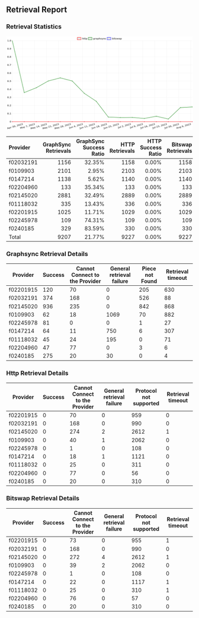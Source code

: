 ## Retrieval Report
### Retrieval Statistics
<img src="https://raw.githubusercontent.com/data-preservation-programs/filplus-checker-assets/main/filecoin-project/filecoin-plus-large-datasets/issues/1039/1691388714191.png"/>

| Provider  | GraphSync Retrievals | GraphSync Success Ratio | HTTP Retrievals | HTTP Success Ratio | Bitswap Retrievals | Bitswap Success Ratio |
| :-------- | -------------------: | ----------------------: | --------------: | -----------------: | -----------------: | --------------------: |
| f02032191 |                 1156 |                  32.35% |            1158 |              0.00% |               1158 |                 0.00% |
| f0109903  |                 2101 |                   2.95% |            2103 |              0.00% |               2103 |                 0.00% |
| f0147214  |                 1138 |                   5.62% |            1140 |              0.00% |               1140 |                 0.00% |
| f02204960 |                  133 |                  35.34% |             133 |              0.00% |                133 |                 0.00% |
| f02145020 |                 2881 |                  32.49% |            2889 |              0.00% |               2889 |                 0.00% |
| f01118032 |                  335 |                  13.43% |             336 |              0.00% |                336 |                 0.00% |
| f02201915 |                 1025 |                  11.71% |            1029 |              0.00% |               1029 |                 0.00% |
| f02245978 |                  109 |                  74.31% |             109 |              0.00% |                109 |                 0.00% |
| f0240185  |                  329 |                  83.59% |             330 |              0.00% |                330 |                 0.00% |
| Total     |                 9207 |                  21.77% |            9227 |              0.00% |               9227 |                 0.00% |

### Graphsync Retrieval Details
| Provider  | Success | Cannot Connect to the Provider | General retrieval failure | Piece not Found | Retrieval timeout |
| --------- | ------- | ------------------------------ | ------------------------- | --------------- | ----------------- |
| f02201915 | 120     | 70                             | 0                         | 205             | 630               |
| f02032191 | 374     | 168                            | 0                         | 526             | 88                |
| f02145020 | 936     | 235                            | 0                         | 842             | 868               |
| f0109903  | 62      | 18                             | 1069                      | 70              | 882               |
| f02245978 | 81      | 0                              | 0                         | 1               | 27                |
| f0147214  | 64      | 11                             | 750                       | 6               | 307               |
| f01118032 | 45      | 24                             | 195                       | 0               | 71                |
| f02204960 | 47      | 77                             | 0                         | 3               | 6                 |
| f0240185  | 275     | 20                             | 30                        | 0               | 4                 |

### Http Retrieval Details
| Provider  | Success | Cannot Connect to the Provider | General retrieval failure | Protocol not supported | Retrieval timeout |
| --------- | ------- | ------------------------------ | ------------------------- | ---------------------- | ----------------- |
| f02201915 | 0       | 70                             | 0                         | 959                    | 0                 |
| f02032191 | 0       | 168                            | 0                         | 990                    | 0                 |
| f02145020 | 0       | 274                            | 2                         | 2612                   | 1                 |
| f0109903  | 0       | 40                             | 1                         | 2062                   | 0                 |
| f02245978 | 0       | 1                              | 0                         | 108                    | 0                 |
| f0147214  | 0       | 18                             | 1                         | 1121                   | 0                 |
| f01118032 | 0       | 25                             | 0                         | 311                    | 0                 |
| f02204960 | 0       | 77                             | 0                         | 56                     | 0                 |
| f0240185  | 0       | 20                             | 0                         | 310                    | 0                 |

### Bitswap Retrieval Details
| Provider  | Success | Cannot Connect to the Provider | General retrieval failure | Protocol not supported | Retrieval timeout |
| --------- | ------- | ------------------------------ | ------------------------- | ---------------------- | ----------------- |
| f02201915 | 0       | 73                             | 0                         | 955                    | 1                 |
| f02032191 | 0       | 168                            | 0                         | 990                    | 0                 |
| f02145020 | 0       | 272                            | 4                         | 2612                   | 1                 |
| f0109903  | 0       | 39                             | 2                         | 2062                   | 0                 |
| f02245978 | 0       | 1                              | 0                         | 108                    | 0                 |
| f0147214  | 0       | 22                             | 0                         | 1117                   | 1                 |
| f01118032 | 0       | 25                             | 0                         | 310                    | 1                 |
| f02204960 | 0       | 76                             | 0                         | 57                     | 0                 |
| f0240185  | 0       | 20                             | 0                         | 310                    | 0                 |
